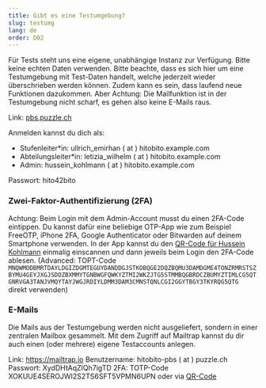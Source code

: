 ```yaml
---
title: Gibt es eine Testumgebung?
slug: testumg
lang: de
order: D02
---
```


Für Tests steht uns eine eigene, unabhängige Instanz zur Verfügung. Bitte keine echten Daten verwenden. Bitte beachte, dass es sich hier um eine Test­um­gebung mit Test-Daten handelt, welche jederzeit wieder überschrieben werden können. Zudem kann es sein, dass laufend neue Funktionen dazukommen. Aber Achtung: Die Mailfunktion ist in der Testumgebung nicht scharf, es gehen also keine E-Mails raus.

Link: <a href="https://pbs.puzzle.ch/" target="_blank">pbs.puzzle.ch</a>

Anmelden kannst du dich als:

* Stufenleiter\*in: ullrich_emirhan ( at ) hitobito.example.com
* Abteilungsleiter\*in: letizia_wilhelm ( at ) hitobito.example.com
* Admin: hussein_kohlmann ( at ) hitobito.example.com

Passwort: hito42bito

### Zwei-Faktor-Authentifizierung (2FA)

Achtung: Beim Login mit dem Admin-Account musst du einen 2FA-Code eintippen. Du kannst dafür eine beliebige OTP-App wie zum Beispiel FreeOTP, iPhone 2FA, Google Authenticator oder Bitwarden auf deinem Smartphone verwenden. In der App kannst du den [QR-Code für Hussein Kohlmann](https://raw.githubusercontent.com/scout-ch/docu/master/images/faqs/hussein_kohlmann_2fa.png) einmalig einscannen und dann jeweils beim Login den 2FA-Code ablesen. (Advanced: TOPT-Code `MNQWMODBMRTDAYLDGIZDGMTEGUYDANDDGJSTKOBQGE2DQZBQMU3DAMDGME4TONZRMRSTSZBYMU4GEYJXGJSDOZBXMMYTGNBWGFQWKYZTMI2WKZJTG5STMMBQGBRDCZBUMYZTIMLCG5QTGNRVGA3TANJVMQYTAYJWGJRDIYLDMM3DAM3CMNSTQNLCGI2GGYTBGY3TKYRQG5QTG` direkt verwenden)

### E-Mails

Die Mails aus der Testumgebung werden nicht ausgeliefert, sondern in einer zentralen Mailbox gesammelt. Mit dem Zugriff auf Mailtrap kannst du dir auch einen (oder mehrere) eigene Testaccounts anlegen.

Link: https://mailtrap.io
Benutzername: hitobito-pbs ( at ) puzzle.ch
Passwort: XydDHtAqZIQh7igTD
2FA: TOTP-Code XOKUUE4SEROJWI2S2TS6SFT5VPMN6UPN oder via [QR-Code](https://pfadi.swiss/media/files/11/2fa_midata_integration_puzzle_mailtrap.png)